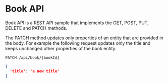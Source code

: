 # Book API

Book API is a REST API sample that implements the GET, POST, PUT, DELETE and PATCH methods.

The PATCH method updates only properties of an entity that are provided in the body. For example the following request updates only the title and keeps unchanged other properties of the book entity.

`PATCH /api/book/{bookId}`
```JSON
{
  'title': 'a new title'
}
```